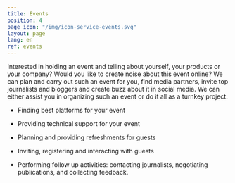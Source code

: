 ```yaml
---
title: Events
position: 4
page_icon: "/img/icon-service-events.svg"
layout: page
lang: en
ref: events
---
```


Interested in holding an event and telling about yourself, your products or your company? Would you like to create noise about this event online? We can plan and carry out such an event for you, find media partners, invite top journalists and bloggers and create buzz about it in social media.
We can either assist you in organizing such an event or do it all as a turnkey project.

* Finding best platforms for your event

* Providing technical support for your event

* Planning and providing refreshments for guests

* Inviting, registering and interacting with guests

* Performing follow up activities: contacting journalists, negotiating publications, and collecting feedback.